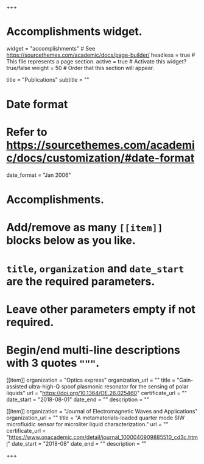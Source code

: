 +++
# Accomplishments widget.
widget = "accomplishments"  # See https://sourcethemes.com/academic/docs/page-builder/
headless = true  # This file represents a page section.
active = true  # Activate this widget? true/false
weight = 50  # Order that this section will appear.

title = "Publications"
subtitle = ""

# Date format
#   Refer to https://sourcethemes.com/academic/docs/customization/#date-format
date_format = "Jan 2006"

# Accomplishments.
#   Add/remove as many `[[item]]` blocks below as you like.
#   `title`, `organization` and `date_start` are the required parameters.
#   Leave other parameters empty if not required.
#   Begin/end multi-line descriptions with 3 quotes `"""`.


[[item]]
  organization = "Optics express"
  organization_url = ""
  title = "Gain-assisted ultra-high-Q spoof plasmonic resonator for the sensing of polar liquids"
  url = "https://doi.org/10.1364/OE.26.025460"
  certificate_url = ""
  date_start = "2018-08-01"
  date_end = ""
  description = ""
  
[[item]]
  organization = "Journal of Electromagnetic Waves and Applications"
  organization_url = ""
  title = "A metamaterials-loaded quarter mode SIW microfluidic sensor for microliter liquid characterization."
  url = ""
  certificate_url = "https://www.onacademic.com/detail/journal_1000040909885510_cd3c.html"
  date_start = "2018-08"
  date_end = ""
  description = ""

+++
